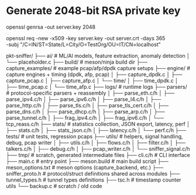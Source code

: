 # Generate 2048-bit RSA private key
openssl genrsa -out server.key 2048


openssl req -new -x509 -key server.key -out server.crt -days 365 \
  -subj "/C=IN/ST=State/L=City/O=TestOrg/OU=IT/CN=localhost"


  
pkt-sniffer/
├── ai/                 # ML/AI models, feature extraction, anomaly detection
│   └── placeholder.c
├── build/              # meson/ninja build dir
├── capture_examples/   # example pcap/afp/dpdk capture setups
├── engine/             # capture engines + timing (dpdk, afp, pcap)
│   ├── capture_dpdk.c
│   ├── capture_pcap.c
│   ├── capture_afp.c
│   └── time/
│       ├── time_dpdk.c
│       ├── time_pcap.c
│       └── time_afp.c
├── logs/               # runtime logs
├── parsers/            # protocol-specific parsers + reassembly
│   ├── parse_eth.c/h
│   ├── parse_ipv4.c/h
│   ├── parse_ipv6.c/h
│   ├── parse_l4.c/h
│   ├── parse_http.c/h
│   ├── parse_tls.c/h
│   ├── parse_tls_cert.c/h
│   ├── parse_dns.c/h
│   ├── parse_dhcp.c/h
│   ├── parse_arp.c/h
│   ├── parse_tunnel.c/h
│   ├── frag_ipv4.c/h
│   ├── frag_ipv6.c/h
│   └── tcp_reass.c/h
├── stats/              # statistics collection, JSON export, latency, perf
│   ├── stats.c/h
│   ├── stats_json.c/h
│   ├── latency.c/h
│   └── perf.c/h
├── tests/              # unit tests, regression pcaps
├── utils/              # helpers, signal handling, debug, pcap writer
│   ├── utils.c/h
│   ├── flows.c/h
│   ├── filter.c/h
│   ├── talkers.c/h
│   ├── debug.c/h
│   ├── pcap_writer.c/h
│   └── sniffer_signal.c/h
├── tmp/                # scratch, generated intermediate files
├── cli.c/h             # CLI interface
├── main.c              # entry point
├── meson.build         # main build script
├── meson_options.txt   # meson options (capture_backend, etc.)
├── sniffer_proto.h     # protocol/struct definitions shared across modules
├── tunnel_types.h      # tunnel types definitions
├── tsc.h               # timestamp counter utils
└── backup.c            # scratch / old code
